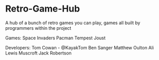 # Retro-Game-Hub
A hub of a bunch of retro games you can play, games all built by programmers within the project

Games:
Space Invaders
Pacman
Tempest
Joust

Developers:
Tom Cowan - @KayakTom
Ben Sanger
Matthew Oulton
Ali
Lewis Muscroft
Jack Robertson
